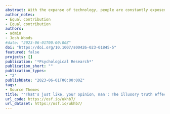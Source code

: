 ```yaml
---
abstract: With the expanse of technology, people are constantly exposed to an abundance of information. Of vital importance is to understand how people assess the truthfulness of such information. One indicator of perceived truthfulness seems to be whether it is repeated. That is, people tend to perceive repeated information, regardless of its veracity, as more truthful than new information, also known as the illusory truth effect. In the present study, we examined whether such effect is also observed for opinions and whether the manner in which the information is encoded influenced the illusory truth effect. Across three experiments, participants (n = 552) were presented with a list of true information, misinformation, general opinion, and/or social–political opinion statements. First, participants were either instructed to indicate whether the presented statement was a fact or opinion based on its syntax structure (Exp. 1 & 2) or assign each statement to a topic category (Exp. 3). Subsequently, participants rated the truthfulness of various new and repeated statements. Results showed that repeated information, regardless of the type of information, received higher subjective truth ratings when participants simply encoded them by assigning each statement to a topic. However, when general and social–political opinions were encoded as an opinion, we found no evidence of such effect. Moreover, we found a reversed illusory truth effect for general opinion statements when only considering information that was encoded as an opinion. These findings suggest that how information is encoded plays a crucial role in evaluating truth.
author_notes:
- Equal contribution
- Equal contribution
authors:
- admin
- Josh Woods
#date: "2023-06-01T00:00:00Z"
doi: "https://doi.org/10.1007/s00426-023-01845-5"
featured: false
projects: []
publication: '*Psychological Research*'
publication_short: ""
publication_types:
- "2"
publishDate: "2023-06-01T00:00:00Z"
tags:
- Source Themes
title: "'That's just like, your opinion, man': The illusory truth effect on opinions"
url_code: https://osf.io/ukhb7/
url_dataset: https://osf.io/ukhb7/
---
```




